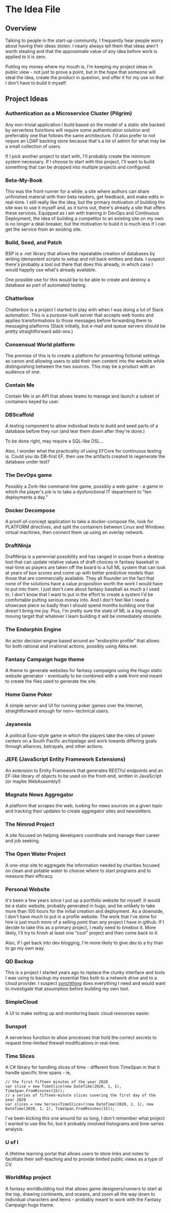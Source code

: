 # The Idea File

## Overview

Talking to people in the start-up community, I frequently hear people worry about having their ideas stolen. I nearly always tell them that ideas aren't worth stealing and that the approximate value of any idea before work is applied to it is zero.

Putting my money where my mouth is, I'm keeping my project ideas in public view - not just to prove a point, but in the hope that someone will steal the idea, create the product in question, and offer it for my use so that I don't have to build it myself.

## Project Ideas

### Authentication as a Microservice Cluster (Pilgrim)
Any non-trivial application I build based on the model of a static site backed by serverless functions will require some authentication solution and preferrably one that follows the same architecture. I'd also prefer to not requre an LDAP backing store because that's a lot of admin for what may be a small collection of users.

If I pick another project to start with, I'll probably create the minimum system necessary. If I choose to start with this project, I'll want to build something that can be dropped into multiple projects and configured.

### Beta-My-Book

This was the front-runner for a while: a site where authors can share unfinished material with their beta readers, get feedback, and make edits in real-time. I still really like the idea, but the primary motivation of building the site was to use it myself and, as it turns out, there's already a site that offers these services. Equipped as I am with training in DevOps and Continuous Deployment, the idea of building a competitor to an existing site on my own is no longer a deal-breaker, but the motivation to build it is much less if I can get the service from an existing site.

### Build, Seed, and Patch
BSP is a .net library that allows the repeatable creation of databases by writing idempotent scripts to setup and roll back entities and data. I suspect there's probably a tool out there that does this already, in which case I would happily use what's already available.

One possible use for this would be to be able to create and destroy a database as part of automated testing.

### Chatterbox
Chatterbox is a project I started to play with when I was doing a lot of Slack automation. This is a purpose-built server that accepts web hooks and applies transformations to those messages before forwarding them to messaging platforms (Slack initially, but e-mail and queue servers should be pretty straightforward add-ons.)

### Consensual World platform

The premise of this is to create a platform for presenting fictional settings as canon and allowing users to add their own content into the website while distinguishing between the two sources. This may be a product with an audience of one.

### Contain Me

Contain Me is an API that allows teams to manage and launch a subset of containers keyed by user.

### DBScaffold

A testing component to allow individual tests to build and seed parts of a database before they run (and tear them down after they're done.)

To be done right, may require a SQL-like DSL...

Also, I wonder what the practicality of using EFCore for continuous testing is. Could you do DB-first EF, then use the artifacts created to regenerate the database under test?

### The DevOps game

Possibly a Zork-like command-line game, possibly a web game - a game in which the player's job is to take a dysfunctional IT department to "ten deployments a day."

### Docker Decompose

A proof-of-concept application to take a docker-compose file, look for PLATFORM directives, and split the containers between Linux and Windows virtual machines, then connect them up using an overlay network.

### DraftNinja

DraftNinja is a perennial possibility and has ranged in scope from a desktop tool that can update relative values of draft choices in fantasy baseball in real-time as players are taken off the board to a full ML system that can look at years of box scores and come up with better predictive models than those that are commercially available. They all flounder on the fact that none of the solutions have a value proposition worth the work I would have to put into them. I just don't care about fantasy baseball as much a I used to. I don't know that I want to put in the effort to create a system I'd be comfortable putting serious money into. And I don't feel like I need a showcase piece so badly than I should spend months building one that doesn't bring me joy. Plus, I'm pretty sure the state of ML is a big enough moving target that whatever I learn building it will be immediately obsolete.

### The Endorphin Engine

An actor decision engine based around an "endorphin profile" that allows for both rational and irrational actions, possibly using Akka.net.

### Fantasy Campaign hugo theme

A theme to generate websites for fantasy campaigns using the Hugo static website generator - eventually to be combined with a web front end meant to create the files used to generate the site.

### Home Game Poker

A simple server and UI for running poker games over the Internet, straightforward enough for non=-technical users.

### Jayanesia

A political Euro-style game in which the players take the roles of power centers on a South Pacific archipelago and work towards differing goals through alliances, betrayals, and other actions.

### JEFE (JavaScript Entity Framework Extensions)

An extension to Entity Framework that generates RESTful endpoints and an EF-like library of objects to be used on the front-end, written in JavaScript (or maybe WebAssembly!)

### Magnate News Aggregator

A platform that scrapes the web, looking for news sources on a given topic and tracking their updates to create aggregator sites and newsletters.

### The Nimrod Project

A site focused on helping developers coordinate and manage their career and job seeking.

### The Open Water Project

A one-stop site to aggregate the information needed by charities focused on clean and potable water to choose where to start programs and to measure their efficacy. 


### Personal Website

It's been a few years since I put up a portfolio website for myself. It would be a static website, probably generated in hugo, and be unlikely to take more than 100 hours for the initial creation and deployment. As a downside, I don't have much to put in a profile website. The work that I've done for hire is just much more of a selling point than any project I have in github. If I decide to take this as a primary project, I really need to timebox it. More likely, I'll try to finish at least one "cool" project and then come back to it.

Also, if I get back into dev blogging, I'm more likely to give dev.to a try than to go my own way.

### QD Backup
This is a project I started years ago to replace the clunky interface and tools I was using to backup my essential files both to a network drive and to a cloud provider. I suspect [synchthing](https://syncthing.net/) does everything I need and would want to investigate that assumption before building my own tool.

### SimpleCloud
A UI to make setting up and monitoring basic cloud resources easier.

### Sunspot

A serverless function to allow processes that hold the correct secrets to request time-limited firewall modifications in real-time.

### Time Slices

A C# library for handling slices of time - different from TimeSpan in that it handle specific time spans - ie, 

```
// the first fifteen minutes of the year 2020
var slice = new TimeSlice(new DateTime(2020, 1, 1), TimeSpan.FromMinutes(15)); 
// a series of fifteen-minute slices covering the first day of the year 2020
var slices = new Series<TimeSlice>((new DateTime(2020, 1, 1), new DateTime(2020, 1, 2), TimeSpan.FromMinutes(15)); 
```

I've been kicking this one around for so long, I don't remember what project I wanted to use this for, but it probably involved histograms and time-series analysis.

### U of I

A lifetime learning portal that allows users to store links and notes to facilitate their self-teaching and to provide limited public views as a type of CV.

### WorldMap project

A fantasy worldbuilding tool that allows game designers/runners to start at the top, drawing continents, and oceans, and zoom all the way down to individual characters and items - probably meant to work with the Fantasy Campaign hugo theme.

